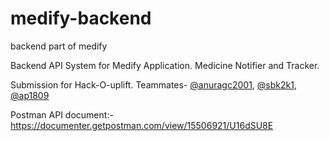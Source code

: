 # medify-backend

backend part of medify

Backend API System for Medify Application. Medicine Notifier and Tracker. 

Submission for Hack-O-uplift. Teammates- [@anuragc2001](https://www.github.com/anuragc2001), [@sbk2k1](https://www.github.com/sbk2k1), [@ap1809](https://www.github.com/ap1809)

Postman API document:-https://documenter.getpostman.com/view/15506921/U16dSU8E
